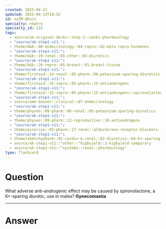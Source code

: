 ```yaml
---
created: 2025-04-13
updated: 2025-04-13T10:52
id: nzZM-Qhu|n
specialty: nephro
specialty_id: 122
tags:
  - source/ak-original-decks::step-1::zanki-pharmacology
  - "source/ak-step1-v11:": 
  - theme/b&b::08-endocrinology::04-repro::02-male-repro-hormones
  - "source/ak-step1-v11:": 
  - theme/b&b::19-renal::05-other::03-diuretics
  - "source/ak-step1-v11:": 
  - theme/b&b::20-repro::05-breast::01-breast-tissue
  - "source/ak-step1-v11:": 
  - theme/firstaid::14-renal::05-pharm::06-potassium-sparing-diuretics
  - "source/ak-step1-v11:": 
  - theme/firstaid::15-repro::05-pharm::15-antiandrogens
  - "source/ak-step1-v11:": 
  - theme/firstaid::15-repro::05-pharm::15-antiandrogens::spironolactone
  - "source/ak-step1-v11:": 
  - source/ome-banner::clinical::07-endocrinology
  - "source/ak-step1-v11:": 
  - theme/physeo::09-pharm::06-renal::05-potassium-sparing-diuretics
  - "source/ak-step1-v11:": 
  - theme/physeo::09-pharm::12-reproductive::10-antiandrogens
  - "source/ak-step1-v11:": 
  - theme/pixorize::03-pharm::17-renal::aldosterone-receptor-blockers-(spironolactone,-eplerenone)
  - "source/ak-step1-v11:": 
  - theme/sketchypharm::02-cardio-&-renal::02-diuretics::04-k+-sparing-diuretics
  - source/ak-step1-v11::^other::^highyield::3-highyield-temporary
  - source/ak-step1-v11::^systems::renal::pharmacology"
type: flashcard
---
```


# Question
What adverse anti-androgenic effect may be caused by spironolactone, a K+-sparing diuretic, use in males?    **Gynecomastia**

---

# Answer
